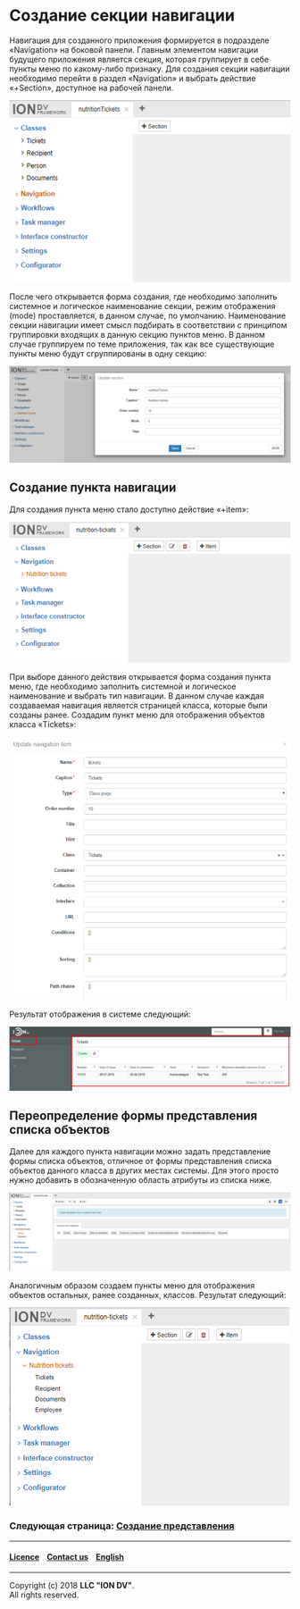 # Создание секции навигации

Навигация для созданного приложения формируется в подразделе «Navigation» на боковой панели. Главным элементом навигации будущего приложения является секция, которая группирует в себе пункты меню по какому-либо признаку. Для создания секции навигации необходимо перейти в раздел «Navigation» и выбрать действие «+Section», доступное на рабочей панели.

![shema](/tutorial/images/new_section.png)

После чего открывается форма создания, где необходимо заполнить системное и логическое наименование секции, режим отображения (mode) проставляется, в данном случае, по умолчанию. Наименование секции навигации имеет смысл подбирать в соответствии с принципом группировки входящих в данную секцию пунктов меню. В данном случае группируем по теме приложения, так как все существующие пункты меню будут сгруппированы в одну секцию:

![shema](/tutorial/images/create_section.png)

## Создание пункта навигации
Для создания пункта меню стало доступно действие «+item»:

![shema](/tutorial/images/new_nav.png)

При выборе данного действия открывается форма создания пункта меню, где необходимо заполнить системной и логическое наименование и выбрать тип навигации. В данном случае каждая создаваемая навигация является страницей класса, которые были созданы ранее. Создадим пункт меню для отображения объектов класса «Tickets»:

![shema](/tutorial/images/create_nav.png)

Результат отображения в системе следующий:

![shema](/tutorial/images/form_nav.png)

## Переопределение формы представления списка объектов

Далее для каждого пункта навигации можно задать представление формы списка объектов, отличное от формы представления списка объектов данного класса в других местах системы. Для этого просто нужно добавить в обозначенную область атрибуты из списка ниже.

![shema](/tutorial/images/view_nav.png)

Аналогичным образом создаем пункты меню для отображения объектов остальных, ранее созданных, классов. Результат следующий:

![shema](/tutorial/images/all_nav.png)

### Следующая страница: [Создание представления](/tutorial/ru/4_create_views.md)  

--------------------------------------------------------------------------  

 #### [Licence](/LICENSE) &ensp;  [Contact us](https://iondv.ru/index.html) &ensp;  [English](/tutorial/en/3_create_navigation.md)    &ensp;   <div><img src="https://mc.iondv.com/watch/local/docs/framework" style="position:absolute; left:-9999px;" height=1 width=1 alt="iondv metrics"></div>        
--------------------------------------------------------------------------  

Copyright (c) 2018 **LLC "ION DV"**.  
All rights reserved. 